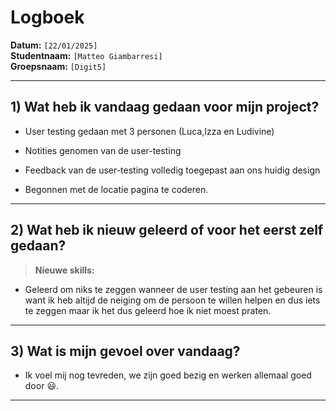 # Logboek

**Datum:** `[22/01/2025]`  
**Studentnaam:** `[Matteo Giambarresi]`  
**Groepsnaam:** `[Digit5]`

---

## 1) Wat heb ik vandaag gedaan voor mijn project?
- User testing gedaan met 3 personen (Luca,Izza en Ludivine)

- Notities genomen van de user-testing

- Feedback van de user-testing volledig toegepast aan ons huidig design

- Begonnen met de locatie pagina te coderen.
---
## 2) Wat heb ik nieuw geleerd of voor het eerst zelf gedaan?
> **Nieuwe skills:**  
- Geleerd om niks te zeggen wanneer de user testing aan het gebeuren is want ik heb altijd de neiging om de persoon te willen helpen en dus iets te zeggen maar ik het dus geleerd hoe ik niet moest praten.
---

## 3) Wat is mijn gevoel over vandaag?
- Ik voel mij nog tevreden, we zijn goed bezig en werken allemaal goed door :smiley:.
---


